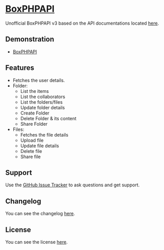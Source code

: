 # [BoxPHPAPI](http://goo.gl/7V1ayp)

Unofficial BoxPHPAPI v3 based on the API documentations located [here](https://box-content.readme.io).

## Demonstration
* [BoxPHPAPI](http://goo.gl/MKcxSd)

## Features
* Fetches the user details.
* Folder:
	* List the items
	* List the collaborators
	* List the folders/files
	* Update folder details
	* Create Folder
	* Delete Folder & its content
	* Share Folder
* Files:
	* Fetches the file details
	* Upload file
	* Update file details
	* Delete file
	* Share file

## Support
Use the [GitHub Issue Tracker](http://goo.gl/eaa8GC) to ask questions and get support.

## Changelog
You can see the changelog <a href="CHANGELOG.md">here</a>.

## License
You can see the license <a href="LICENSE.md">here</a>.
